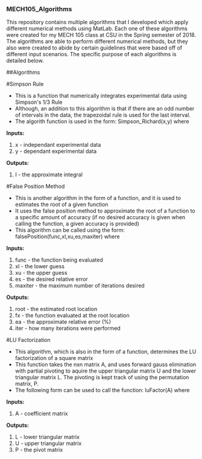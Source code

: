 ### MECH105_Algorithms
This repository contains multiple algorithms that I developed which apply different numerical methods using MatLab. Each one of these algorithms were created for my MECH 105 class at CSU in the Spring semester of 2018. The algorithms are able to perform different numerical methods, but they also were created to abide by certain guidelines that were based off of different input scenarios. The specific purpose of each algorithms is detailed below.

##Algorithms

#Simpson Rule
  * This is a function that numerically integrates experimental data using Simpson's 1/3 Rule
  * Although, an addition to this algorithm is that if there are an odd number of intervals in the data, the trapezoidal rule is used for the last interval.
  * The algorith function is used in the form: Simpson_Richard(x,y) where 
  
  **Inputs:**
  1. x - independant experimental data 
  2. y - dependant experimental data
  
  **Outputs:**
  1. I - the approximate integral
  
#False Position Method
  * This is another algorithm in the form of a function, and it is used to estimates the root of a given function
  * It uses the false position method to approximate the root of a function to a specific amount of accuracy (if no desired accuracy is given when calling the function, a given accuracy is provided)
  * This algorithm can be called using the form: falsePosition(func,xl,xu,es,maxiter) where
  
  **Inputs:**
  1. func - the function being evaluated
  2. xl - the lower guess
  3. xu - the upper guess
  4. es - the desired relative error
  5. maxiter - the maximum number of iterations desired
  
  **Outputs:**
  1. root - the estimated root location
  2. fx - the function evaluated at the root location
  3. ea - the approximate relative error (%)
  4. iter - how many iterations were performed
  
#LU Factorization
  * This algorithm, which is also in the form of a function, determines the LU factorization of a square matrix
  * This function takes the nxn matrix A, and uses forward gauss elimination with partial pivoting to aquire the upper triangular matrix U and the lower triangular matrix L. The pivoting is kept track of using the permutation matrix, P.
  * The following form can be used to call the function: luFactor(A) where
  
  **Inputs:**
  1. A - coefficient matrix
  
  **Outputs:**
  1. L - lower triangular matrix
  2. U - upper triangular matrix
  3. P - the pivot matrix

